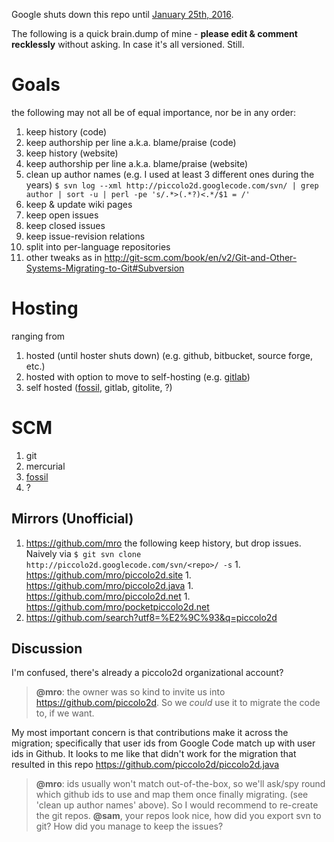 Google shuts down this repo until [January 25th, 2016](http://google-opensource.blogspot.com/2015/03/farewell-to-google-code.html).

The following is a quick brain.dump of mine - **please edit & comment recklessly** without asking. In case it's all versioned. Still.

# Goals #

the following may not all be of equal importance, nor be in any order:

  1. keep history (code)
  1. keep authorship per line a.k.a. blame/praise (code)
  1. keep history (website)
  1. keep authorship per line a.k.a. blame/praise (website)
  1. clean up author names (e.g. I used at least 3 different ones during the years) `$ svn log --xml http://piccolo2d.googlecode.com/svn/ | grep author | sort -u | perl -pe 's/.*>(.*?)<.*/$1 = /'`
  1. keep & update wiki pages
  1. keep open issues
  1. keep closed issues
  1. keep issue-revision relations
  1. split into per-language repositories
  1. other tweaks as in http://git-scm.com/book/en/v2/Git-and-Other-Systems-Migrating-to-Git#Subversion

# Hosting #

ranging from

  1. hosted (until hoster shuts down) (e.g. github, bitbucket, source forge, etc.)
  1. hosted with option to move to self-hosting (e.g. [gitlab](http://gitlab.org))
  1. self hosted ([fossil](http://fossil-scm.org/), gitlab, gitolite, ?)

# SCM #

  1. git
  1. mercurial
  1. [fossil](http://fossil-scm.org/)
  1. ?

## Mirrors (Unofficial) ##

  1. https://github.com/mro the following keep history, but drop issues. Naively via `$ git svn clone http://piccolo2d.googlecode.com/svn/<repo>/ -s`
    1. https://github.com/mro/piccolo2d.site
    1. https://github.com/mro/piccolo2d.java
    1. https://github.com/mro/piccolo2d.net
    1. https://github.com/mro/pocketpiccolo2d.net
  1. https://github.com/search?utf8=%E2%9C%93&q=piccolo2d

## Discussion ##

I'm confused, there's already a piccolo2d organizational account?

> **@mro**: the owner was so kind to invite us into https://github.com/piccolo2d. So we _could_ use it to migrate the code to, if we want.

My most important concern is that contributions make it across the migration; specifically that user ids from Google Code match up with user ids in Github.  It looks to me like that didn't work for the migration that resulted in this repo https://github.com/piccolo2d/piccolo2d.java

> **@mro**: ids usually won't match out-of-the-box, so we'll ask/spy round which github ids to use and map them once finally migrating. (see 'clean up author names' above). So I would recommend to re-create the git repos. **@sam**, your repos look nice, how did you export svn to git? How did you manage to keep the issues?